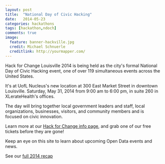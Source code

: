 ```yaml
---
layout: post
title:  "National Day of Civic Hacking"
date:   2014-05-23
categories: hackathons
tags: [hackathon,ndoch]
comments: true
image:
  feature: banner-hackville.jpg
  credit: Michael Schnuerle
  creditlink: http://yourmapper.com/
---
```


Hack for Change Louisville 2014 is being held as the city's formal National Day of Civic Hacking event, one of over 119 simultaneous events across the United States.

It's at UofL Nucleus's new location at 300 East Market Street in downtown Louisville.  Saturday, May 31, 2014 from 9:00 am to 6:00 pm, in suite 260 in XLerateHealth's offices.

The day will bring together local government leaders and staff, local organizations, businesses, visitors, and community members and is focused on civic innovation.

Learn more at our [Hack for Change info page](http://hackforchange.org/events/hack-for-change-louisville/), and grab one of our free tickets before they are gone!

Keep an eye on this site to learn about upcoming Open Data events and news.

See our [full 2014 recap](http://blog.yourmapper.com/2014/06/hack-for-change-louisville-recap-2014/)
